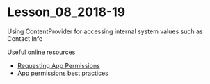 # Lesson_08_2018-19
Using ContentProvider for accessing internal system values such as Contact Info 

Useful online resources 

 - [Requesting App Permissions](https://developer.android.com/training/permissions/requesting)
 - [App permissions best practices](https://developer.android.com/training/permissions/usage-notes)
